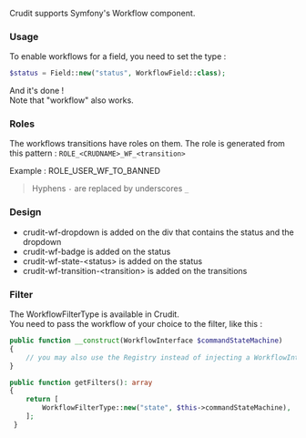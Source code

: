 Crudit supports Symfony's Workflow component.

### Usage

To enable workflows for a field, you need to set the type :

```php
$status = Field::new("status", WorkflowField::class);
```

And it's done !  
Note that "workflow" also works.

### Roles

The workflows transitions have roles on them.
The role is generated from this pattern : `ROLE_<CRUDNAME>_WF_<transition>`

Example : ROLE_USER_WF_TO_BANNED
> Hyphens `-` are replaced by underscores `_`

### Design

- crudit-wf-dropdown is added on the div that contains the status and the dropdown
- crudit-wf-badge is added on the status
- crudit-wf-state-\<status\> is added on the status
- crudit-wf-transition-\<transition\> is added on the transitions

### Filter

The WorkflowFilterType is available in Crudit.  
You need to pass the workflow of your choice to the filter, like this :

```php
public function __construct(WorkflowInterface $commandStateMachine)
{
    // you may also use the Registry instead of injecting a WorkflowInterface
}

public function getFilters(): array
{
    return [
        WorkflowFilterType::new("state", $this->commandStateMachine),
    ];
 }
```
